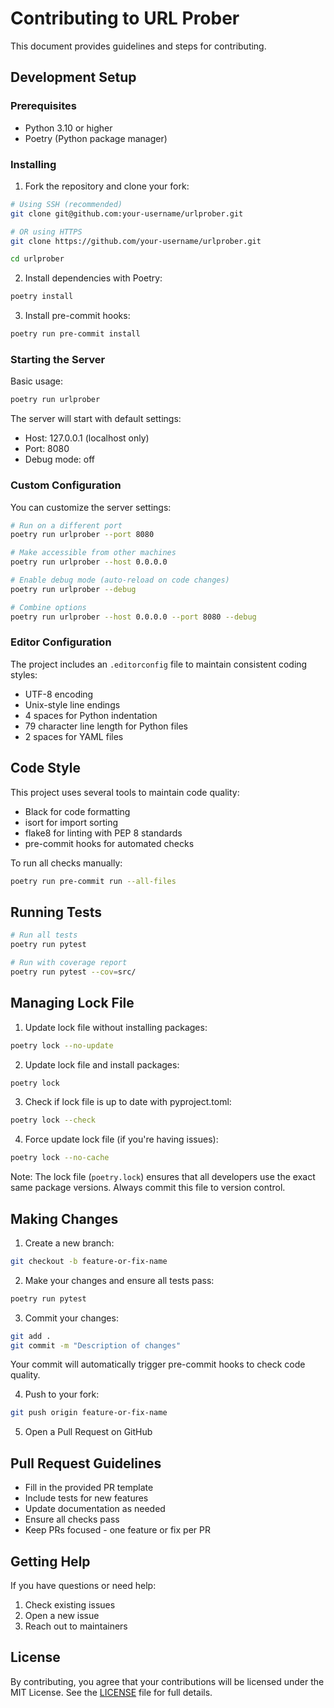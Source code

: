 # Contributing to URL Prober

This document provides guidelines and steps for contributing.

## Development Setup

### Prerequisites

- Python 3.10 or higher
- Poetry (Python package manager)

### Installing

1. Fork the repository and clone your fork:
```bash
# Using SSH (recommended)
git clone git@github.com:your-username/urlprober.git

# OR using HTTPS
git clone https://github.com/your-username/urlprober.git

cd urlprober
```

2. Install dependencies with Poetry:
```bash
poetry install
```

3. Install pre-commit hooks:
```bash
poetry run pre-commit install
```

### Starting the Server

Basic usage:
```bash
poetry run urlprober
```

The server will start with default settings:
- Host: 127.0.0.1 (localhost only)
- Port: 8080
- Debug mode: off

### Custom Configuration

You can customize the server settings:

```bash
# Run on a different port
poetry run urlprober --port 8080

# Make accessible from other machines
poetry run urlprober --host 0.0.0.0

# Enable debug mode (auto-reload on code changes)
poetry run urlprober --debug

# Combine options
poetry run urlprober --host 0.0.0.0 --port 8080 --debug
```

### Editor Configuration

The project includes an `.editorconfig` file to maintain consistent coding styles:
- UTF-8 encoding
- Unix-style line endings
- 4 spaces for Python indentation
- 79 character line length for Python files
- 2 spaces for YAML files

## Code Style

This project uses several tools to maintain code quality:
- Black for code formatting
- isort for import sorting
- flake8 for linting with PEP 8 standards
- pre-commit hooks for automated checks

To run all checks manually:
```bash
poetry run pre-commit run --all-files
```

## Running Tests

```bash
# Run all tests
poetry run pytest

# Run with coverage report
poetry run pytest --cov=src/
```

## Managing Lock File

1. Update lock file without installing packages:
```bash
poetry lock --no-update
```

2. Update lock file and install packages:
```bash
poetry lock
```

3. Check if lock file is up to date with pyproject.toml:
```bash
poetry lock --check
```

4. Force update lock file (if you're having issues):
```bash
poetry lock --no-cache
```

Note: The lock file (`poetry.lock`) ensures that all developers use the exact same package versions. Always commit this file to version control.

## Making Changes

1. Create a new branch:
```bash
git checkout -b feature-or-fix-name
```

2. Make your changes and ensure all tests pass:
```bash
poetry run pytest
```

3. Commit your changes:
```bash
git add .
git commit -m "Description of changes"
```

Your commit will automatically trigger pre-commit hooks to check code quality.

4. Push to your fork:
```bash
git push origin feature-or-fix-name
```

5. Open a Pull Request on GitHub

## Pull Request Guidelines

- Fill in the provided PR template
- Include tests for new features
- Update documentation as needed
- Ensure all checks pass
- Keep PRs focused - one feature or fix per PR

## Getting Help

If you have questions or need help:
1. Check existing issues
2. Open a new issue
3. Reach out to maintainers

## License

By contributing, you agree that your contributions will be licensed under the MIT License. See the [LICENSE](LICENSE) file for full details.
